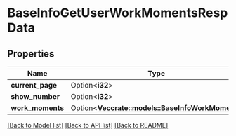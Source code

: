 # BaseInfoGetUserWorkMomentsRespData

## Properties

Name | Type | Description | Notes
------------ | ------------- | ------------- | -------------
**current_page** | Option<**i32**> |  | [optional]
**show_number** | Option<**i32**> |  | [optional]
**work_moments** | Option<[**Vec<crate::models::BaseInfoWorkMoment>**](BaseInfoWorkMoment.md)> |  | [optional]

[[Back to Model list]](../README.md#documentation-for-models) [[Back to API list]](../README.md#documentation-for-api-endpoints) [[Back to README]](../README.md)


